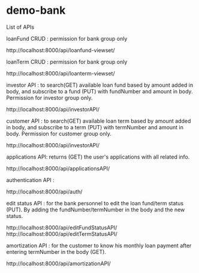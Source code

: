 # demo-bank

List of APIs

loanFund CRUD : permission for bank group only 

http://localhost:8000/api/loanfund-viewset/

loanTerm CRUD : permission for bank group only 

http://localhost:8000/api/loanterm-viewset/

investor API : to search(GET) available loan fund based by amount added in body, and subscribe to a fund (PUT) with fundNumber and amount in body. Permission for investor group only.

http://localhost:8000/api/investorAPI/

customer API : to search(GET) available loan term based by amount added in body, and subscribe to a term (PUT) with termNumber and amount in body. Permission for customer group only.

http://localhost:8000/api/investorAPI/

applications API: returns (GET) the user's applications with all related info.

http://localhost:8000/api/applicationsAPI/

authentication API :

http://localhost:8000/api/auth/

edit status API : for the bank personnel to edit the loan fund/term status (PUT). By adding the fundNumber/termNumber in the body and the new status.

http://localhost:8000/api/editFundStatusAPI/
http://localhost:8000/api/editTermStatusAPI/

amortization API : for the customer to know his monthly loan payment after entering termNumber in the body (GET).

http://localhost:8000/api/amortizationAPI/


